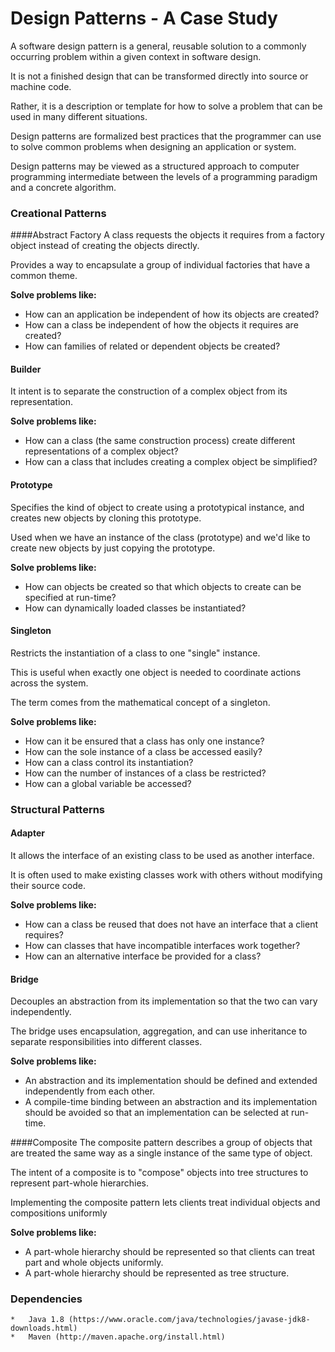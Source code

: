 # Design Patterns - A Case Study

A software design pattern is a general, reusable solution to a commonly occurring problem within a given context in software design. 

It is not a finished design that can be transformed directly into source or machine code. 

Rather, it is a description or template for how to solve a problem that can be used in many different situations. 

Design patterns are formalized best practices that the programmer can use to solve common problems when designing an application or system.

Design patterns may be viewed as a structured approach to computer programming intermediate between the levels of a programming paradigm and a concrete algorithm.

### Creational Patterns
####Abstract Factory
 A class requests the objects it requires from a factory object instead of creating the objects directly. 
 
 Provides a way to encapsulate a group of individual factories that have a common theme.
 
 **Solve problems like:**
 - How can an application be independent of how its objects are created?
 - How can a class be independent of how the objects it requires are created?
 - How can families of related or dependent objects be created?
 
#### Builder
It intent is to separate the construction of a complex object from its representation.

 **Solve problems like:**
- How can a class (the same construction process) create different representations of a complex object?
- How can a class that includes creating a complex object be simplified?

#### Prototype
Specifies the kind of object to create using a prototypical instance, and creates new objects by cloning this prototype.

Used when we have an instance of the class (prototype) and we'd like to create new objects by just copying the prototype.
  
  **Solve problems like:**
- How can objects be created so that which objects to create can be specified at run-time?
- How can dynamically loaded classes be instantiated?

#### Singleton
 
Restricts the instantiation of a class to one "single" instance. 

This is useful when exactly one object is needed to coordinate actions across the system. 

The term comes from the mathematical concept of a singleton.

  **Solve problems like:**
- How can it be ensured that a class has only one instance?
- How can the sole instance of a class be accessed easily?
- How can a class control its instantiation?
- How can the number of instances of a class be restricted?
- How can a global variable be accessed?

### Structural Patterns
#### Adapter
It allows the interface of an existing class to be used as another interface.

It is often used to make existing classes work with others without modifying their source code.

  **Solve problems like:**
- How can a class be reused that does not have an interface that a client requires?
- How can classes that have incompatible interfaces work together?
- How can an alternative interface be provided for a class?

#### Bridge
Decouples an abstraction from its implementation so that the two can vary independently.

The bridge uses encapsulation, aggregation, and can use inheritance to separate responsibilities into different classes.

**Solve problems like:**
- An abstraction and its implementation should be defined and extended independently from each other.
- A compile-time binding between an abstraction and its implementation should be avoided so that an implementation can be selected at run-time.

####Composite
The composite pattern describes a group of objects that are treated the same way as a single instance of the same type of object. 
 
The intent of a composite is to "compose" objects into tree structures to represent part-whole hierarchies. 
 
Implementing the composite pattern lets clients treat individual objects and compositions uniformly

**Solve problems like:**
- A part-whole hierarchy should be represented so that clients can treat part and whole objects uniformly.
- A part-whole hierarchy should be represented as tree structure.

### Dependencies
```
*   Java 1.8 (https://www.oracle.com/java/technologies/javase-jdk8-downloads.html)
*   Maven (http://maven.apache.org/install.html)
```